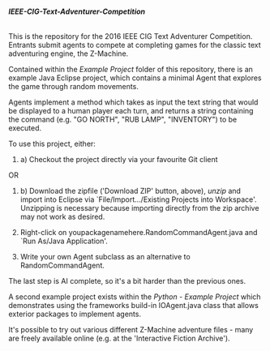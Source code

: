 <b><h6>IEEE-CIG-Text-Adventurer-Competition</h6></b>

This is the repository for the 2016 IEEE CIG Text Adventurer Competition. 
Entrants submit agents to compete at completing games for the classic text adventuring engine, the Z-Machine.

Contained within the <i>Example Project</i> folder of this repository,
there is an example Java Eclipse project, which contains a minimal Agent that explores the game through random movements.

Agents implement a method which takes as input the text string that would be displayed to a human player each turn, 
and returns a string containing the command (e.g. "GO NORTH", "RUB LAMP", "INVENTORY") to be executed.

To use this project, either:
1. a) Checkout the project directly via your favourite Git client 

OR 

1. b) Download the zipfile ('Download ZIP' button, above), *unzip*
  and import into Eclipse via `File/Import.../Existing Projects into Workspace'.
  Unzipping is necessary because importing directly from the zip archive may not work as desired.

2. Right-click on youpackagenamehere.RandomCommandAgent.java and `Run As/Java Application'.
3. Write your own Agent subclass as an alternative to RandomCommandAgent. 

The last step is AI complete, so it's a bit harder than the previous ones.

A second example project exists within the <i>Python - Example Project</i> which demonstrates using the frameworks build-in IOAgent.java class that allows exterior packages to implement agents.

It's possible to try out various different Z-Machine adventure files - many are freely available online (e.g. at the 'Interactive Fiction Archive').





